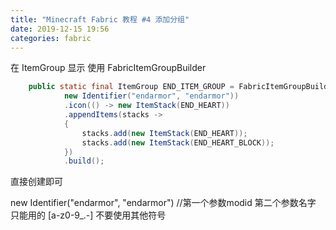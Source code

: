 ```yaml
---
title: "Minecraft Fabric 教程 #4 添加分组"
date: 2019-12-15 19:56
categories: fabric
---
```


在 ItemGroup 显示 使用 FabricItemGroupBuilder

```java
	public static final ItemGroup END_ITEM_GROUP = FabricItemGroupBuilder.create(
			new Identifier("endarmor", "endarmor"))
			.icon(() -> new ItemStack(END_HEART))
			.appendItems(stacks ->
			{
				stacks.add(new ItemStack(END_HEART));
				stacks.add(new ItemStack(END_HEART_BLOCK));
			})
			.build();
```

直接创建即可

new Identifier("endarmor", "endarmor") //第一个参数modid 第二个参数名字 只能用的 [a-z0-9_.-] 不要使用其他符号